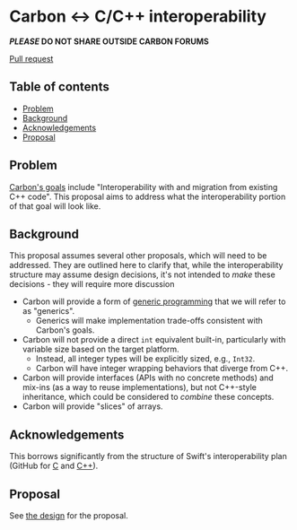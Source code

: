 # Carbon ↔ C/C++ interoperability

<!--
Part of the Carbon Language project, under the Apache License v2.0 with LLVM
Exceptions. See /LICENSE for license information.
SPDX-License-Identifier: Apache-2.0 WITH LLVM-exception
-->

**_PLEASE_ DO NOT SHARE OUTSIDE CARBON FORUMS**

[Pull request](https://github.com/carbon-language/carbon-lang/pull/80)

## Table of contents

<!-- toc -->

- [Problem](#problem)
- [Background](#background)
- [Acknowledgements](#acknowledgements)
- [Proposal](#proposal)

<!-- tocstop -->

## Problem

[Carbon's goals](/docs/project/goals.md) include "Interoperability with and
migration from existing C++ code". This proposal aims to address what the
interoperability portion of that goal will look like.

## Background

This proposal assumes several other proposals, which will need to be addressed.
They are outlined here to clarify that, while the interoperability structure may
assume design decisions, it's not intended to _make_ these decisions - they will
require more discussion

- Carbon will provide a form of
  [generic programming](https://en.wikipedia.org/wiki/Generic_programming) that
  we will refer to as "generics".
  - Generics will make implementation trade-offs consistent with Carbon's goals.
- Carbon will not provide a direct `int` equivalent built-in, particularly with
  variable size based on the target platform.
  - Instead, all integer types will be explicitly sized, e.g., `Int32`.
  - Carbon will have integer wrapping behaviors that diverge from C++.
- Carbon will provide interfaces (APIs with no concrete methods) and mix-ins (as
  a way to reuse implementations), but not C++-style inheritance, which could be
  considered to _combine_ these concepts.
- Carbon will provide "slices" of arrays.

## Acknowledgements

This borrows significantly from the structure of Swift's interoperability plan
(GitHub for
[C](https://github.com/apple/swift/blob/master/docs/HowSwiftImportsCAPIs.md) and
[C++](https://github.com/apple/swift/blob/master/docs/CppInteroperabilityManifesto.md)).

## Proposal

See [the design](/docs/design/interoperability/README.md) for the proposal.
